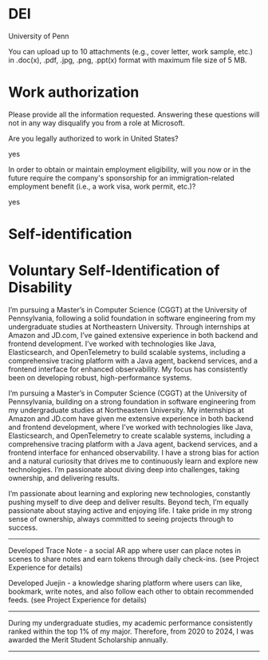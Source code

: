# DEI

University of Penn

You can upload up to 10 attachments (e.g.,  cover letter, work sample, etc.) in .doc(x), .pdf, .jpg, .png, .ppt(x)  format with maximum file size of 5 MB.

# Work authorization

Please provide all the information requested. Answering these questions will  not in any way disqualify you from a role at Microsoft. 

Are you legally authorized to work in United States?

yes

In order to obtain or maintain employment eligibility, will you now or in  the future require the company's sponsorship for an immigration-related  employment benefit (i.e., a work visa, work permit, etc.)?

yes

# Self-identification

# Voluntary Self-Identification of Disability

I’m pursuing a Master’s in Computer Science (CGGT) at the University of Pennsylvania, following a solid foundation in software engineering from my undergraduate studies at Northeastern University. Through internships at Amazon and JD.com, I’ve gained extensive experience in both backend and frontend development. I’ve worked with technologies like Java, Elasticsearch, and OpenTelemetry to build scalable systems, including a comprehensive tracing platform with a Java agent, backend services, and a frontend interface for enhanced observability. My focus has consistently been on developing robust, high-performance systems.

I’m pursuing a Master’s in Computer Science (CGGT) at the University of Pennsylvania, building on a strong foundation in software engineering from my undergraduate studies at Northeastern University. My internships at Amazon and JD.com have given me extensive experience in both backend and frontend development, where I’ve worked with technologies like Java, Elasticsearch, and OpenTelemetry to create scalable systems, including a comprehensive tracing platform with a Java agent, backend services, and a frontend interface for enhanced observability. I have a strong bias for action and a natural curiosity that drives me to continuously learn and explore new technologies. I’m passionate about diving deep into challenges, taking ownership, and delivering results. 

I’m passionate about learning and exploring new technologies, constantly pushing myself to dive deep and deliver results. Beyond tech, I’m equally passionate about staying active and enjoying life. I take pride in my strong sense of ownership, always committed to seeing projects through to success.

---

Developed Trace Note - a social AR app where user can place notes in scenes to share notes and earn tokens through daily check-ins. (see Project Experience for details)

Developed Juejin - a knowledge sharing platform where users can like, bookmark, write notes, and also follow each other to obtain recommended feeds. (see Project Experience for details)

---

During my undergraduate studies, my academic performance consistently ranked within the top 1% of my major. Therefore, from 2020 to 2024, I was awarded the Merit Student Scholarship annually.

---

